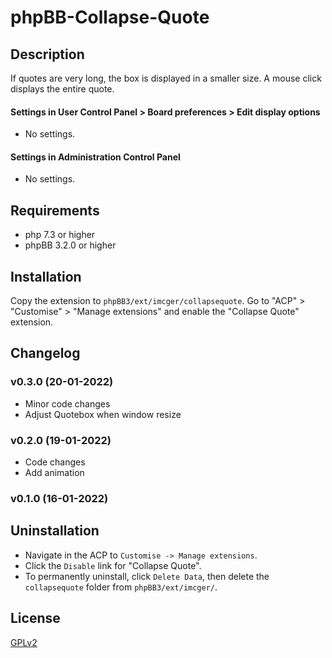 # phpBB-Collapse-Quote

## Description
If quotes are very long, the box is displayed in a smaller size. A mouse click displays the entire quote.

#### Settings in User Control Panel > Board preferences > Edit display options
- No settings. 

#### Settings in Administration Control Panel
- No settings. 

## Requirements
- php 7.3 or higher
- phpBB 3.2.0 or higher

## Installation
Copy the extension to `phpBB3/ext/imcger/collapsequote`.
Go to "ACP" > "Customise" > "Manage extensions" and enable the "Collapse Quote" extension.

## Changelog

### v0.3.0 (20-01-2022)
- Minor code changes
- Adjust Quotebox when window resize

### v0.2.0 (19-01-2022)
- Code changes
- Add animation

### v0.1.0 (16-01-2022)

## Uninstallation
- Navigate in the ACP to `Customise -> Manage extensions`.
- Click the `Disable` link for "Collapse Quote".
- To permanently uninstall, click `Delete Data`, then delete the `collapsequote` folder from `phpBB3/ext/imcger/`.

## License
[GPLv2](https://www.gnu.org/licenses/old-licenses/gpl-2.0.en.html)
